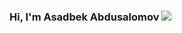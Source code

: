 <h3>Hi, I'm Asadbek Abdusalomov <img src="https://media4.giphy.com/media/w1OBpBd7kJqHrJnJ13/giphy.gif?cid=ecf05e47jmje9pjg06m8caxzg5t33r198cjr1wuny1nsbmvb&rid=giphy.gif&ct=s" with="30px"><h3>
